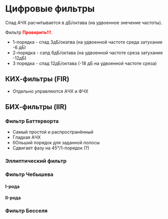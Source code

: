 ﻿<style>
.markdown-body h1{
    color:red;
}

.markdown-body h2{
    color:blue;
}
</style>

# Цифровые фильтры

Спад АЧХ расчитывается в дБ/октава (на удвоенное знечение частоты).

Фильтр <span style="color:red">**Проверить!!!**</span>.
- 1-порядка - спад 3дБ/окатва (на удвоенной частоте среда затухание -6 дБ)
- 2-порядка - сапд 6дБ/октава (на удвоенной частоте среза затухание -12дБ)
- 3 порядка - спад 12дБ/октава (-18 дБ на удвоенной частоте среза)

## КИХ-фильтры (FIR)

- Отдельно управляются АЧХ и ФЧХ

## БИХ-фильтры (IIR)

### Фильтр Баттерворта

- Самый простой и распространённый
- Гладкая АЧХ
- бОльший порядок для заданной полосы
- Сдвигает фазу на 45°/1-порядок (?)

### Эллиптический фильтр

### Фильтр Чебышева

#### I-рода

#### II-рода

### Фильтр Бесселя


